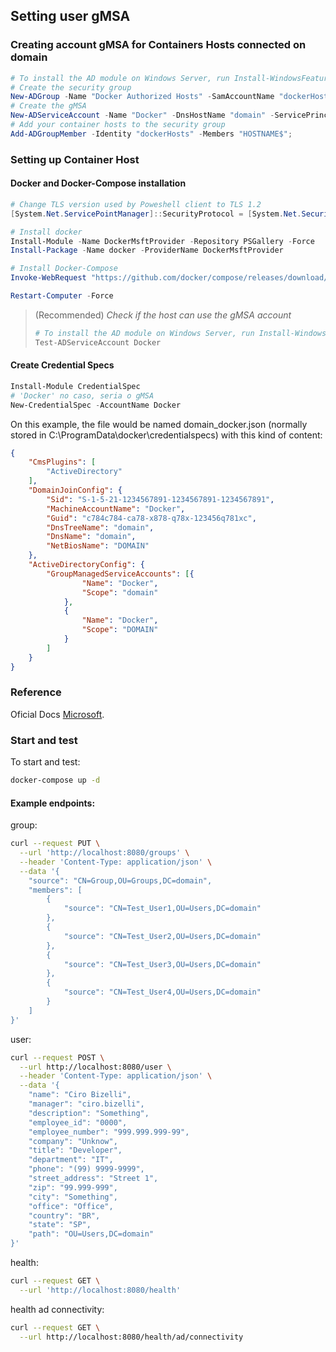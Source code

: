 ## Setting user gMSA

### Creating account gMSA for Containers Hosts connected on domain
```powershell
# To install the AD module on Windows Server, run Install-WindowsFeature RSAT-AD-PowerShell
# Create the security group
New-ADGroup -Name "Docker Authorized Hosts" -SamAccountName "dockerHosts" -GroupScope DomainLocal -Path "OU=Users,DC=domain";
# Create the gMSA
New-ADServiceAccount -Name "Docker" -DnsHostName "domain" -ServicePrincipalNames "host/docker", "host/domain" -PrincipalsAllowedToRetrieveManagedPassword "dockerHosts";
# Add your container hosts to the security group
Add-ADGroupMember -Identity "dockerHosts" -Members "HOSTNAME$";
```
### Setting up Container Host

#### Docker and Docker-Compose installation
```powershell
# Change TLS version used by Poweshell client to TLS 1.2
[System.Net.ServicePointManager]::SecurityProtocol = [System.Net.SecurityProtocolType]::Tls12;

# Install docker
Install-Module -Name DockerMsftProvider -Repository PSGallery -Force
Install-Package -Name docker -ProviderName DockerMsftProvider

# Install Docker-Compose
Invoke-WebRequest "https://github.com/docker/compose/releases/download/1.29.2/docker-compose-Windows-x86_64.exe" -UseBasicParsing -OutFile $Env:ProgramFiles\Docker\docker-compose.exe

Restart-Computer -Force
```

> (Recommended) _Check if the host can use the gMSA account_
> ```powershell
> # To install the AD module on Windows Server, run Install-WindowsFeature RSAT-AD-PowerShell
> Test-ADServiceAccount Docker
> ```
#### Create Credential Specs 
```powershell
Install-Module CredentialSpec
# 'Docker' no caso, seria o gMSA
New-CredentialSpec -AccountName Docker
```
On this example, the file would be named domain_docker.json (normally stored in C:\ProgramData\docker\credentialspecs) with this kind of content:
```json
{
    "CmsPlugins": [
        "ActiveDirectory"
    ],
    "DomainJoinConfig": {
        "Sid": "S-1-5-21-1234567891-1234567891-1234567891",
        "MachineAccountName": "Docker",
        "Guid": "c784c784-ca78-x878-q78x-123456q781xc",
        "DnsTreeName": "domain",
        "DnsName": "domain",
        "NetBiosName": "DOMAIN"
    },
    "ActiveDirectoryConfig": {
        "GroupManagedServiceAccounts": [{
                "Name": "Docker",
                "Scope": "domain"
            },
            {
                "Name": "Docker",
                "Scope": "DOMAIN"
            }
        ]
    }
}
```

### Reference

Oficial Docs [Microsoft](https://docs.microsoft.com/en-us/virtualization/windowscontainers/manage-containers/manage-serviceaccounts).

### Start and test

To start and test:

```sh
docker-compose up -d
```

#### Example endpoints:
group:
```sh
curl --request PUT \
  --url 'http://localhost:8080/groups' \
  --header 'Content-Type: application/json' \
  --data '{
	"source": "CN=Group,OU=Groups,DC=domain",
	"members": [
		{
			"source": "CN=Test_User1,OU=Users,DC=domain"
		},
		{
			"source": "CN=Test_User2,OU=Users,DC=domain"
		},
		{
			"source": "CN=Test_User3,OU=Users,DC=domain"
		},
		{
			"source": "CN=Test_User4,OU=Users,DC=domain"
		}
	]
}'
```
user:
```sh
curl --request POST \
  --url http://localhost:8080/user \
  --header 'Content-Type: application/json' \
  --data '{
	"name": "Ciro Bizelli",
	"manager": "ciro.bizelli",
	"description": "Something",
	"employee_id": "0000",
	"employee_number": "999.999.999-99",
	"company": "Unknow",
	"title": "Developer",
	"department": "IT",
	"phone": "(99) 9999-9999",
	"street_address": "Street 1",
	"zip": "99.999-999",
	"city": "Something",
	"office": "Office",
	"country": "BR",
	"state": "SP",
	"path": "OU=Users,DC=domain"
}'
```
health:
```sh
curl --request GET \
  --url 'http://localhost:8080/health'
```
health ad connectivity:
```sh
curl --request GET \
  --url http://localhost:8080/health/ad/connectivity
```
